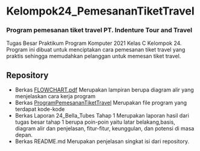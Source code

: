 # Kelompok24_PemesananTiketTravel
  
### Program pemesanan tiket travel PT. Indenture Tour and Travel

</span>

Tugas Besar Praktikum Program Komputer 2021 Kelas C Kelompok 24.
Program ini dibuat untuk menciptakan cara pemesanan tiket travel yang praktis sehingga memudahkan pelanggan untuk memesan tiket travel.

## Repository
- Berkas <a href="https://github.com/yeario/Kelompok24_PemesananTiketTravel/blob/main/FLOWCHART.pdf">FLOWCHART.pdf</a>
  Merupakan lampiran berupa diagram alir yang menjelaskan cara kerja program
- Berkas <a href="https://github.com/yeario/Kelompok24_PemesananTiketTravel/blob/main/ProgramPemesananTiketTravel">ProgramPemesananTiketTravel</a>
  Merupakan file program yang terdapat kode-kode
- Berkas Laporan 24_Bella_Tubes Tahap 1
  Merupakan laporan hasil dari tugas besar tahap 1 berupa poin-poin yaitu latar belakang,basis, diagram alir dan penjelasan, fitur-fitur, keunggulan, dan potensi di masa depan. 
- Berkas README.md
  Merupakan penjelasan singkat isi dari repository.
